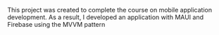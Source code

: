 This project was created to complete the course on mobile application development.
As a result, I developed an application with MAUI and Firebase using the MVVM pattern
